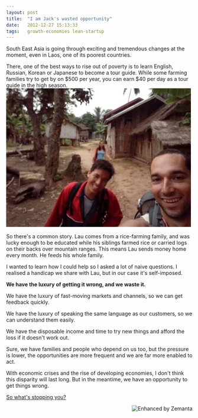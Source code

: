 ```yaml
---
layout: post
title:  "I am Jack's wasted opportunity"
date:   2012-12-27 15:13:33
tags:   growth-economies lean-startup
---
```


South East Asia is going through exciting and tremendous changes at the moment, even in Laos, one of its poorest countries.

There, one of the best ways to rise out of poverty is to learn English, Russian, Korean or Japanese to become a tour guide. While some farming families try to get by on $500 per year, you can earn $40 per day as a tour guide in the high season.
<a href="/images/2012/12/wpid-IMG_20121210_095532.jpg"><img class="alignnone" title="IMG_20121210_095532.jpg" alt="image" src="/images/2012/12/wpid-IMG_20121210_095532.jpg" /></a>

So there's a common story. Lau comes from a rice-farming family, and was lucky enough to be educated while his siblings farmed rice or carried logs on their backs over mountain ranges. This means Lau sends money home every month. He feeds his whole family.

I wanted to learn how I could help so I asked a lot of naive questions. I realised a handicap we share with Lau, but in our case it's self-imposed.

<strong>We have the luxury of getting it wrong, and we waste it.</strong>

We have the luxury of fast-moving markets and channels, so we can get feedback quickly.

We have the luxury of speaking the same language as our customers, so we can understand them easily.

We have the disposable income and time to try new things and afford the loss if it doesn't work out.

Sure, we have families and people who depend on us too, but the pressure is lower, the opportunities are more frequent and we are far more enabled to act.

With economic crises and the rise of developing economies, I don't think this disparity will last long. But in the meantime, we have an opportunity to get things wrong.

<a href="http://www.saintsal.com/2012/12/self-improvement-messing-up-your-potential/">So what's stopping you?</a>
<div class="zemanta-pixie" style="margin-top: 10px; height: 15px;"><a class="zemanta-pixie-a" title="Enhanced by Zemanta" href="http://www.zemanta.com/?px"><img class="zemanta-pixie-img" style="border: none; float: right;" alt="Enhanced by Zemanta" src="http://img.zemanta.com/zemified_e.png?x-id=adf7cd1b-fb24-4aca-aa2b-add64c676f2c" /></a></div>
